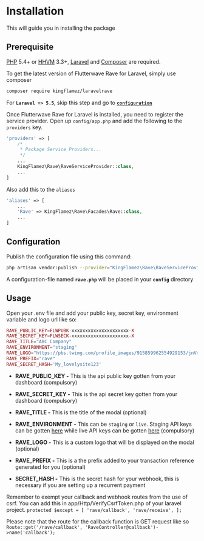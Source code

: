 # Installation

This will guide you in installing the package

## Prerequisite
[PHP](https://php.net) 5.4+ or [HHVM](http://hhvm.com) 3.3+, [Laravel](https://laravel.com) and [Composer](https://getcomposer.org) are required.

To get the latest version of Flutterwave Rave for Laravel, simply use composer

```bash
composer require kingflamez/laravelrave
```
For **`Laravel => 5.5`**, skip this step and go to [**`configuration`**](#configuration)

Once Flutterwave Rave for Laravel is installed, you need to register the service provider. Open up `config/app.php` and add the following to the `providers` key.

```php
'providers' => [
    /*
     * Package Service Providers...
     */
    ...
    KingFlamez\Rave\RaveServiceProvider::class,
    ...
]
```

Also add this to the `aliases`

```php
'aliases' => [
    ...
    'Rave' => KingFlamez\Rave\Facades\Rave::class,
    ...
]
```

## Configuration

Publish the configuration file using this command:

```bash
php artisan vendor:publish --provider="KingFlamez\Rave\RaveServiceProvider"
```

A configuration-file named **`rave.php`** will be placed in your **`config`** directory

## Usage

Open your .env file and add your public key, secret key, environment variable and logo url like so:

```php
RAVE_PUBLIC_KEY=FLWPUBK-xxxxxxxxxxxxxxxxxxxxx-X
RAVE_SECRET_KEY=FLWSECK-xxxxxxxxxxxxxxxxxxxxx-X
RAVE_TITLE="ABC Company"
RAVE_ENVIRONMENT="staging"
RAVE_LOGO="https://pbs.twimg.com/profile_images/915859962554929153/jnVxGxVj.jpg"
RAVE_PREFIX="rave"
RAVE_SECRET_HASH='My_lovelysite123'
```

* **RAVE_PUBLIC_KEY -** This is the api public key gotten from your dashboard (compulsory)

* **RAVE_SECRET_KEY -** This is the api secret key gotten from your dashboard (compulsory)

* **RAVE_TITLE -** This is the title of the modal (optional)

* **RAVE_ENVIRONMENT -** This can be `staging` or `live`. Staging API keys can be gotten [here](https://ravesandbox.flutterwave.com/dashboard/settings/apis) while live API keys can be gotten [here](https://rave.flutterwave.com/dashboard/settings/apis)   (compulsory)

* **RAVE_LOGO -** This is a custom logo that will be displayed on the modal  (optional)

* **RAVE_PREFIX -** This is a the prefix added to your transaction reference generated for you  (optional)

* **SECRET_HASH -** This is the secret hash for your webhook, this is necessary if you are setting up a recurrent payment

Remember to exempt your callback and webhook routes from the use of csrf. You can add this in app/Http/VerifyCsrfToken.php of your laravel project.
```protected $except = [ 'rave/callback', 'rave/receive', ];```

Please note that the route for the callback function is GET request like so 
```Route::get('/rave/callback', 'RaveController@callback')->name('callback');```
